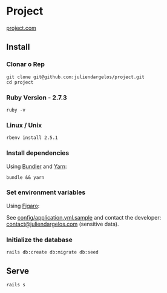 # Project

[project.com](https://project.com)

## Install

### Clonar o Rep

```shell
git clone git@github.com:juliendargelos/project.git
cd project
```

### Ruby Version - 2.7.3

```shell
ruby -v
```
### Linux / Unix

```shell
rbenv install 2.5.1
```

### Install dependencies

Using [Bundler](https://github.com/bundler/bundler) and [Yarn](https://github.com/yarnpkg/yarn):

```shell
bundle && yarn
```

### Set environment variables

Using [Figaro](https://github.com/laserlemon/figaro):

See [config/application.yml.sample](https://github.com/juliendargelos/project/blob/master/config/application.yml.sample) and contact the developer: [contact@juliendargelos.com](mailto:contact@juliendargelos.com) (sensitive data).

### Initialize the database

```shell
rails db:create db:migrate db:seed
```

## Serve

```shell
rails s
```

